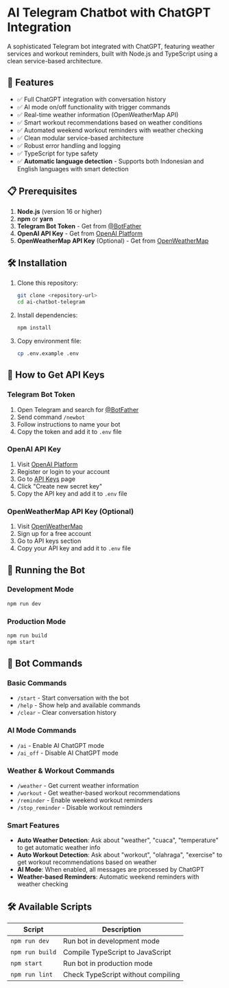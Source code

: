 # AI Telegram Chatbot with ChatGPT Integration

A sophisticated Telegram bot integrated with ChatGPT, featuring weather services and workout reminders, built with Node.js and TypeScript using a clean service-based architecture.

## 🚀 Features

- ✅ Full ChatGPT integration with conversation history
- ✅ AI mode on/off functionality with trigger commands
- ✅ Real-time weather information (OpenWeatherMap API)
- ✅ Smart workout recommendations based on weather conditions
- ✅ Automated weekend workout reminders with weather checking
- ✅ Clean modular service-based architecture
- ✅ Robust error handling and logging
- ✅ TypeScript for type safety
- ✅ **Automatic language detection** - Supports both Indonesian and English languages with smart detection

## 📋 Prerequisites

1. **Node.js** (version 16 or higher)
2. **npm** or **yarn**
3. **Telegram Bot Token** - Get from [@BotFather](https://t.me/botfather)
4. **OpenAI API Key** - Get from [OpenAI Platform](https://platform.openai.com/api-keys)
5. **OpenWeatherMap API Key** (Optional) - Get from [OpenWeatherMap](https://openweathermap.org/api)

## 🛠️ Installation

1. Clone this repository:
   ```bash
   git clone <repository-url>
   cd ai-chatbot-telegram
   ```

2. Install dependencies:
   ```bash
   npm install
   ```

3. Copy environment file:
   ```bash
   cp .env.example .env
   ```

## 🎯 How to Get API Keys

### Telegram Bot Token

1. Open Telegram and search for [@BotFather](https://t.me/botfather)
2. Send command `/newbot`
3. Follow instructions to name your bot
4. Copy the token and add it to `.env` file

### OpenAI API Key

1. Visit [OpenAI Platform](https://platform.openai.com/)
2. Register or login to your account
3. Go to [API Keys](https://platform.openai.com/api-keys) page
4. Click "Create new secret key"
5. Copy the API key and add it to `.env` file

### OpenWeatherMap API Key (Optional)

1. Visit [OpenWeatherMap](https://openweathermap.org/api)
2. Sign up for a free account
3. Go to API keys section
4. Copy your API key and add it to `.env` file

## 🚀 Running the Bot

### Development Mode
```bash
npm run dev
```

### Production Mode
```bash
npm run build
npm start
```

## 📱 Bot Commands

### Basic Commands
- `/start` - Start conversation with the bot
- `/help` - Show help and available commands
- `/clear` - Clear conversation history

### AI Mode Commands
- `/ai` - Enable AI ChatGPT mode
- `/ai_off` - Disable AI ChatGPT mode

### Weather & Workout Commands
- `/weather` - Get current weather information
- `/workout` - Get weather-based workout recommendations
- `/reminder` - Enable weekend workout reminders
- `/stop_reminder` - Disable workout reminders

### Smart Features
- **Auto Weather Detection**: Ask about "weather", "cuaca", "temperature" to get automatic weather info
- **Auto Workout Detection**: Ask about "workout", "olahraga", "exercise" to get workout recommendations based on weather
- **AI Mode**: When enabled, all messages are processed by ChatGPT
- **Weather-based Reminders**: Automatic weekend reminders with weather checking

## 🛠️ Available Scripts

| Script | Description |
|--------|-----------|
| `npm run dev` | Run bot in development mode |
| `npm run build` | Compile TypeScript to JavaScript |
| `npm start` | Run bot in production mode |
| `npm run lint` | Check TypeScript without compiling |